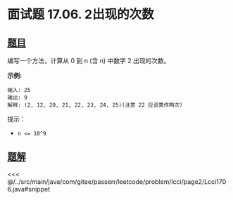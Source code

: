# 面试题 17.06. 2出现的次数

## [题目](https://leetcode.cn/problems/number-of-2s-in-range-lcci/)
编写一个方法，计算从 0 到 n (含 n) 中数字 2 出现的次数。

**示例:**

```
输入: 25
输出: 9
解释: (2, 12, 20, 21, 22, 23, 24, 25)(注意 22 应该算作两次)
```

提示：

* `n <= 10^9`


## [题解](https://github.com/PasseRR/JavaLeetCode/blob/master/src/main/java/com/gitee/passerr/leetcode/problem/lcci/page2/Lcci1706.java)

<<< @/../src/main/java/com/gitee/passerr/leetcode/problem/lcci/page2/Lcci1706.java#snippet
